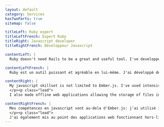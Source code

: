 ```yaml
---
layout: default
category: Services
hasTwoParts: true
sitemap: false

titleLeft: Ruby expert
titleLeftFrench: Expert Ruby
titleRight: Javascript developer
titleRightFrench: Développeur Javascript

contentLeft: |
  Ruby doesn't need Rails to be a great and useful tool. I've developped applications in lighter frameworks such as Sinatra when Rails was not necessary, as well as many command-line utilities over the years. I also developped several iOS applications with RubyMotion.

contentLeftFrench: |
  Ruby est un outil puissant et agréable en lui-même. J'ai développé des applications web avec Sinatra pour les projets où Rails n'était pas la solution la plus adaptée. J'ai également mis au point plusieurs utilitaires pour ligne de commande au fil des années. Enfin, j'ai réalisé des applications iOS avec RubyMotion.

contentRight: |
  My javascript skillset is not limited to Ember.js. I've used intensively jQuery, programmed in other frameworks such as Backbone.js or Angular.js, and developped real-time features with technologies such as websockets or server-side events.
  </p><p class="lead">
  I also made offline web applications allowing the storage of files in the browser, and also server-side applications and tools with node.js.

contentRightFrench: |
  Mes compétences en javascript vont au-dela d'Ember.js: j'ai utilisé intensivement jQuery ainsi que d'autres frameworks tels que Backbone.js ou Angular.js, ainsi que développé des applications avec des fonctionnalités temps-réel utilisant les websockets ou les server-side events.
  </p><p class="lead">
  J'ai également mis au point des applications web fonctionnant hors-ligne qui permettaient de stocker des fichiers dans la mémoire du navigateur, et pour finir des applications serveur avec node.js
---
```

